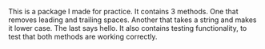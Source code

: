 This is a package I made for practice. It contains 3 methods. One that removes leading and trailing spaces. Another that takes a string and makes it lower case. The last says hello. It also contains testing functionality, to test that both methods are working correctly.
